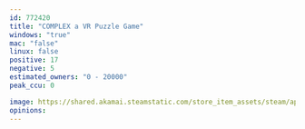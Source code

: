 ```yaml
---
id: 772420
title: "COMPLEX a VR Puzzle Game"
windows: "true"
mac: "false"
linux: false
positive: 17
negative: 5
estimated_owners: "0 - 20000"
peak_ccu: 0

image: https://shared.akamai.steamstatic.com/store_item_assets/steam/apps/772420/header.jpg?t=1625249957
opinions:
---
```

